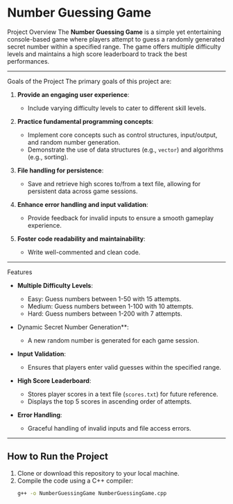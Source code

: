 # Number Guessing Game

 Project Overview
The **Number Guessing Game** is a simple yet entertaining console-based game where players attempt to guess a randomly generated secret number within a specified range. The game offers multiple difficulty levels and maintains a high score leaderboard to track the best performances.

---

  Goals of the Project
The primary goals of this project are:
1. **Provide an engaging user experience**:
   - Include varying difficulty levels to cater to different skill levels.

2. **Practice fundamental programming concepts**:
   - Implement core concepts such as control structures, input/output, and random number generation.
   - Demonstrate the use of data structures (e.g., `vector`) and algorithms (e.g., sorting).

3. **File handling for persistence**:
   - Save and retrieve high scores to/from a text file, allowing for persistent data across game sessions.

4. **Enhance error handling and input validation**:
   - Provide feedback for invalid inputs to ensure a smooth gameplay experience.

5. **Foster code readability and maintainability**:
   - Write well-commented and clean code.

---

Features
- **Multiple Difficulty Levels**:
  - Easy: Guess numbers between 1-50 with 15 attempts.
  - Medium: Guess numbers between 1-100 with 10 attempts.
  - Hard: Guess numbers between 1-200 with 7 attempts.

- Dynamic Secret Number Generation**:
  - A new random number is generated for each game session.

- **Input Validation**:
  - Ensures that players enter valid guesses within the specified range.

- **High Score Leaderboard**:
  - Stores player scores in a text file (`scores.txt`) for future reference.
  - Displays the top 5 scores in ascending order of attempts.

- **Error Handling**:
  - Graceful handling of invalid inputs and file access errors.

---

## How to Run the Project
1. Clone or download this repository to your local machine.
2. Compile the code using a C++ compiler:
   ```bash
   g++ -o NumberGuessingGame NumberGuessingGame.cpp
